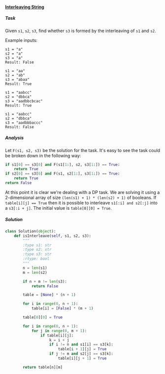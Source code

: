 #### [Interleaving String][1]

##### Task

Given `s1`, `s2`, `s3`, find whether `s3` is formed by the interleaving of `s1` and `s2`.

Example inputs:

```
s1 = "a"
s2 = "a"
s3 = "a"
Result: False
```

```
s1 = "aa"
s2 = "ab"
s3 = "abaa"
Result: True
```

```
s1 = "aabcc"
s2 = "dbbca"
s3 = "aadbbcbcac"
Result: True
```

```
s1 = "aabcc"
s2 = "dbbca"
s3 = "aadbbbaccc"
Result: False
```

##### Analysis

Let `F(s1, s2, s3)` be the solution for the task. It's easy to see the task could be broken down in the following way:

```python
if s1[0] == s3[0] and F(s1[1:], s2, s3[1:]) == True:
    return True
if s2[0] == s3[0] and F(s1, s2[1:], s3[1:]) == True:
    return True
return False
```

At this point it is clear we're dealing with a DP task. We are solving it using a 2-dimensional array of size `(len(s1) + 1) * (len(s2) + 1)` of booleans. If `table[i][j] == True` then it is possible to interleave `s1[:i] and s2[:j]` into a `s3[:i + j]`. The initial value is `table[0][0] = True`.



##### Solution

```python
class Solution(object):
    def isInterleave(self, s1, s2, s3):
        """
        :type s1: str
        :type s2: str
        :type s3: str
        :rtype: bool
        """
        n = len(s1)
        m = len(s2)

        if n + m != len(s3):
            return False

        table = [None] * (n + 1)

        for i in range(0, n + 1):
            table[i] = [False] * (m + 1)

        table[0][0] = True

        for i in range(0, n + 1):
            for j in range(0, m + 1):
                if table[i][j]:
                    k = i + j
                    if i != n and s1[i] == s3[k]:
                        table[i + 1][j] = True
                    if j != m and s2[j] == s3[k]:
                        table[i][j + 1] = True

        return table[n][m]

```

[1]: https://leetcode.com/problems/interleaving-string/

